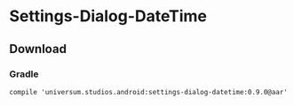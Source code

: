 Settings-Dialog-DateTime
===============

## Download ##

### Gradle ###

    compile 'universum.studios.android:settings-dialog-datetime:0.9.0@aar'
